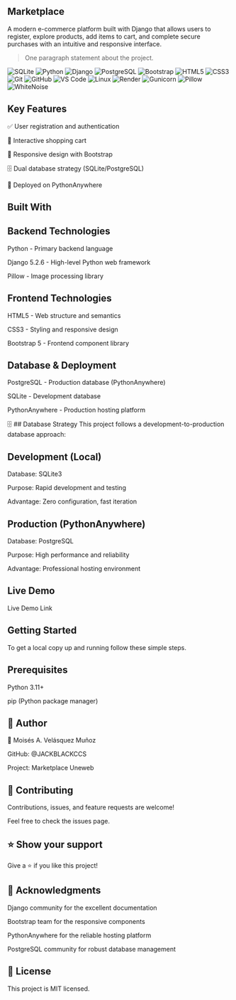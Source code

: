 

## Marketplace 

A modern e-commerce platform built with Django that allows users to register, explore products, add items to cart, and complete secure purchases with an intuitive and responsive interface.


> One paragraph statement about the project.


![SQLite](https://img.shields.io/badge/sqlite-003B57?style=for-the-badge&logo=sqlite&logoColor=white)
![Python](https://img.shields.io/badge/python-3776AB?style=for-the-badge&logo=python&logoColor=white)
![Django](https://img.shields.io/badge/django-092E20?style=for-the-badge&logo=django&logoColor=white)
![PostgreSQL](https://img.shields.io/badge/postgresql-4169E1?style=for-the-badge&logo=postgresql&logoColor=white)
![Bootstrap](https://img.shields.io/badge/bootstrap-7952B3?style=for-the-badge&logo=bootstrap&logoColor=white)
![HTML5](https://img.shields.io/badge/html%205-E34F26?style=for-the-badge&logo=html5&logoColor=white)
![CSS3](https://img.shields.io/badge/css%203-1572B6?style=for-the-badge&logo=css3&logoColor=white)
![Git](https://img.shields.io/badge/git-F05032?style=for-the-badge&logo=git&logoColor=white)
![GitHub](https://img.shields.io/badge/github-181717?style=for-the-badge&logo=github&logoColor=white)
![VS Code](https://img.shields.io/badge/visual%20studio%20code-007ACC?style=for-the-badge&logo=visualstudiocode&logoColor=white)
![Linux](https://img.shields.io/badge/linux-FCC624?style=for-the-badge&logo=linux&logoColor=black)
![Render](https://img.shields.io/badge/render-46E3B7?style=for-the-badge&logo=render&logoColor=white)
![Gunicorn](https://img.shields.io/badge/gunicorn-499848?style=for-the-badge&logo=gunicorn&logoColor=white)
![Pillow](https://img.shields.io/badge/pillow-8F2B2B?style=for-the-badge&logo=pillow&logoColor=white)
![WhiteNoise](https://img.shields.io/badge/whitenoise-whitenoise?style=for-the-badge&logo=whitenoise&logoColor=white)



 ## Key Features
 
✅ User registration and authentication

🛒 Interactive shopping cart

📱 Responsive design with Bootstrap

🗄️ Dual database strategy (SQLite/PostgreSQL)

🚀 Deployed on PythonAnywhere

## Built With

## Backend Technologies

Python - Primary backend language

Django 5.2.6 - High-level Python web framework

Pillow - Image processing library

## Frontend Technologies

HTML5 - Web structure and semantics

CSS3 - Styling and responsive design

Bootstrap 5 - Frontend component library

## Database & Deployment

PostgreSQL - Production database (PythonAnywhere)

SQLite - Development database

PythonAnywhere - Production hosting platform

🗄️ ##  Database Strategy
This project follows a development-to-production database approach:

## Development (Local)
Database: SQLite3

Purpose: Rapid development and testing

Advantage: Zero configuration, fast iteration

## Production (PythonAnywhere)
Database: PostgreSQL

Purpose: High performance and reliability

Advantage: Professional hosting environment

## Live Demo

Live Demo Link

## Getting Started

To get a local copy up and running follow these simple steps.

## Prerequisites

Python 3.11+

pip (Python package manager)

## 👥 Author
👤 Moisés A. Velásquez Muñoz

GitHub: @JACKBLACKCCS

Project: Marketplace Uneweb

## 🤝 Contributing

Contributions, issues, and feature requests are welcome!

Feel free to check the issues page.

## ⭐ Show your support

Give a ⭐️ if you like this project!

## 🙏 Acknowledgments

Django community for the excellent documentation

Bootstrap team for the responsive components

PythonAnywhere for the reliable hosting platform

PostgreSQL community for robust database management

## 📝 License
This project is MIT licensed.
